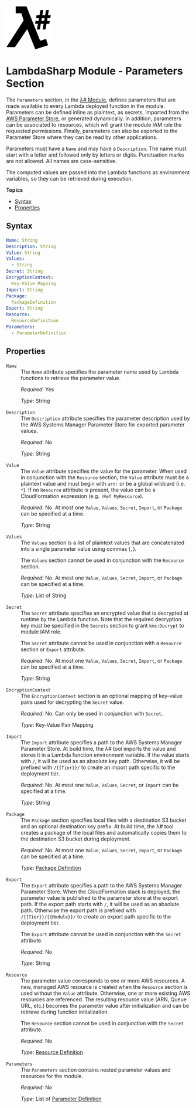 ![λ#](LambdaSharp_v2_small.png)

# LambdaSharp Module - Parameters Section

The `Parameters` section, in the [λ# Module](ModuleFile.md), defines parameters that are made available to every Lambda deployed function in the module. Parameters can be defined inline as plaintext, as secrets, imported from the [AWS Parameter Store](https://aws.amazon.com/systems-manager/features/#Parameter_Store), or generated dynamically. In addition, parameters can be associated to resources, which will grant the module IAM role the requested permissions. Finally, parameters can also be exported to the Parameter Store where they can be read by other applications.

Parameters must have a `Name` and may have a `Description`. The name must start with a letter and followed only by letters or digits. Punctuation marks are not allowed. All names are case-sensitive.

The computed values are passed into the Lambda functions as environment variables, so they can be retrieved during execution.

__Topics__
* [Syntax](#syntax)
* [Properties](#properties)

## Syntax

```yaml
Name: String
Description: String
Value: String
Values:
  - String
Secret: String
EncryptionContext:
  Key-Value Mapping
Import: String
Package:
  PackageDefinition
Export: String
Resource:
  ResourceDefinition
Parameters:
  - ParameterDefinition
```

## Properties

<dl>
<dt><code>Name</code></dt>
<dd>
The <code>Name</code> attribute specifies the parameter name used by Lambda functions to retrieve the parameter value.

<i>Required</i>: Yes

<i>Type</i>: String
</dd>

<dt><code>Description</code></dt>
<dd>
The <code>Description</code> attribute specifies the parameter description used by the AWS Systems Manager Parameter Store for exported parameter values.

<i>Required</i>: No

<i>Type</i>: String
</dd>

<dt><code>Value</code></dt>
<dd>
The <code>Value</code> attribute specifies the value for the parameter. When used in conjunction with the <code>Resource</code> section, the <code>Value</code> attribute must be a plaintext value and must begin with <code>arn:</code> or be a global wildcard (i.e. <code>*</code>). If no <code>Resource</code> attribute is present, the value can be a CloudFormation expression (e.g. <code>!Ref MyResource</code>).

<i>Required</i>: No. At most one <code>Value</code>, <code>Values</code>, <code>Secret</code>, <code>Import</code>, or <code>Package</code> can be specified at a time.

<i>Type</i>: String
</dd>

<dt><code>Values</code></dt>
<dd>
The <code>Values</code> section is a list of plaintext values that are concatenated into a single parameter value using commas (<code>,</code>).

The <code>Values</code> section cannot be used in conjunction with the <code>Resource</code> section.

<i>Required</i>: No. At most one <code>Value</code>, <code>Values</code>, <code>Secret</code>, <code>Import</code>, or <code>Package</code> can be specified at a time.

<i>Type</i>: List of String
</dd>

<dt><code>Secret</code></dt>
<dd>
The <code>Secret</code> attribute specifies an encrypted value that is decrypted at runtime by the Lambda function. Note that the required decryption key must be specified in the <code>Secrets</code> section to grant <code>kms:Decrypt</code> to module IAM role.

The <code>Secret</code> attribute cannot be used in conjunction with a <code>Resource</code> section or <code>Export</code> attribute.

<i>Required</i>: No. At most one <code>Value</code>, <code>Values</code>, <code>Secret</code>, <code>Import</code>, or <code>Package</code> can be specified at a time.

<i>Type</i>: String
</dd>

<dt><code>EncryptionContext</code></dt>
<dd>
The <code>EncryptionContext</code> section is an optional mapping of key-value pairs used for decrypting the <code>Secret</code> value.

<i>Required</i>: No. Can only be used in conjunction with <code>Secret</code>.

<i>Type</i>: Key-Value Pair Mapping
</dd>

<dt><code>Import</code></dt>
<dd>
The <code>Import</code> attribute specifies a path to the AWS Systems Manager Parameter Store. At build time, the λ# tool imports the value and stores it in a Lambda function environment variable. If the value starts with <code>/</code>, it will be used as an absolute key path. Otherwise, it will be prefixed with <code>/{{Tier}}/</code> to create an import path specific to the deployment tier.

<i>Required</i>: No. At most one <code>Value</code>, <code>Values</code>, <code>Secret</code>, or <code>Import</code> can be specified at a time.

<i>Type</i>: String
</dd>

<dt><code>Package</code></dt>
<dd>
The <code>Package</code> section specifies local files with a destination S3 bucket and an optional destination key prefix. At build time, the λ# tool creates a package of the local files and automatically copies them to the destination S3 bucket during deployment.

<i>Required</i>: No. At most one <code>Value</code>, <code>Values</code>, <code>Secret</code>, <code>Import</code>, or <code>Package</code> can be specified at a time.

<i>Type</i>: [Package Definition](ModuleFile-Parameters-Packages.md)
</dd>

<dt><code>Export</code></dt>
<dd>
The <code>Export</code> attribute specifies a path to the AWS Systems Manager Parameter Store. When the CloudFormation stack is deployed, the parameter value is published to the parameter store at the export path. If the export path starts with <code>/</code>, it will be used as an absolute path. Otherwise the export path is prefixed with <code>/{{Tier}}/{{Module}}/</code> to create an export path specific to the deployment tier.

The <code>Export</code> attribute cannot be used in conjunction with the <code>Secret</code> attribute.

<i>Required</i>: No

<i>Type</i>: String
</dd>

<dt><code>Resource</code></dt>
<dd>
The parameter value corresponds to one or more AWS resources. A new, managed AWS resource is created when the <code>Resource</code> section is used without the <code>Value</code> attribute. Otherwise, one or more existing AWS resources are referenced. The resulting resource value (ARN, Queue URL, etc.) becomes the parameter value after initialization and can be retrieve during function initialization.

The <code>Resource</code> section cannot be used in conjunction with the <code>Secret</code> attribute.

<i>Required</i>: No

<i>Type</i>: [Resource Definition](ModuleFile-Parameters-Resources.md)
</dd>

<dt><code>Parameters</code></dt>
<dd>
The <code>Parameters</code> section contains nested parameter values and resources for the module.

<i>Required:</i> No

<i>Type:</i> List of [Parameter Definition](ModuleFile-Parameters.md)
</dd>
</dl>
